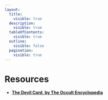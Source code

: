 ```yaml
---
layout:
  title:
    visible: true
  description:
    visible: true
  tableOfContents:
    visible: true
  outline:
    visible: false
  pagination:
    visible: true
---
```


# Resources

* [**The Devil Card, by The Occult Encyclopedia**](https://www.occult.live/index.php/The_Devil_\(Tarot\))



